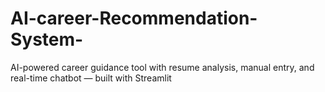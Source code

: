 # AI-career-Recommendation-System-
AI-powered career guidance tool with resume analysis, manual entry, and real-time chatbot — built with Streamlit
